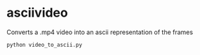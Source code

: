 # asciivideo
Converts a .mp4 video into an ascii representation of the frames

  `python video_to_ascii.py`
